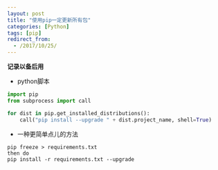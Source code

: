 ```yaml
---
layout: post
title: "使用pip一定更新所有包"
categories: [Python]
tags: [pip]
redirect_from:
  - /2017/10/25/
---
```


**记录以备后用**

- python脚本

```python
import pip
from subprocess import call

for dist in pip.get_installed_distributions():
    call("pip install --upgrade " + dist.project_name, shell=True)
```

- 一种更简单点儿的方法

```shell
pip freeze > requirements.txt
then do
pip install -r requirements.txt --upgrade
```



